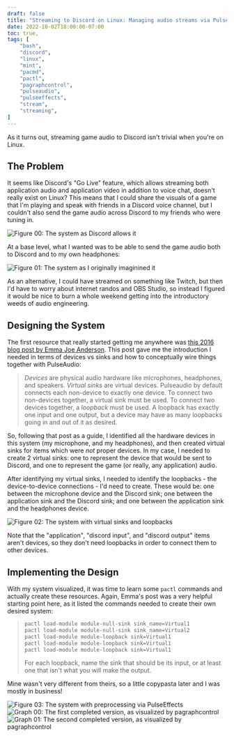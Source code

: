 ```yaml
---
draft: false
title: "Streaming to Discord on Linux: Managing audio streams via PulseAudio"
date: 2022-10-02T18:00:00-07:00
toc: true,
tags: [
    "bash",
    "discord",
    "linux",
    "mint",
    "pacmd",
    "pactl",
    "pagraphcontrol",
    "pulseaudio",
    "pulseeffects",
    "stream",
    "streaming",
]
---
```


As it turns out, streaming game audio to Discord isn't trivial when you're on Linux.

## The Problem

It seems like Discord's "Go Live" feature, which allows streaming both application audio and application video in addition to voice chat, doesn't really exist on Linux? This means that I could share the visuals of a game that I'm playing and speak with friends in a Discord voice channel, but I couldn't also send the game audio across Discord to my friends who were tuning in.

![Figure 00: The system as Discord allows it](/images/blog/discord-fig-00.png)

At a base level, what I wanted was to be able to send the game audio both to Discord and to my own headphones:

![Figure 01: The system as I originally imaginined it](/images/blog/discord-fig-01.png)

As an alternative, I could have streamed on something like Twitch, but then I'd have to worry about internet randos and OBS Studio, so instead I figured it would be nice to burn a whole weekend getting into the introductory weeds of audio engineering.

## Designing the System

The first resource that really started getting me anywhere was [this 2016 blog post by Emma Joe Anderson](https://endless.ersoft.org/pulseaudio-loopback/). This post gave me the introduction I needed in terms of devices vs sinks and how to conceptually wire things together with PulseAudio:

> _Devices_ are physical audio hardware like microphones, headphones, and speakers. _Virtual sinks_ are virtual devices. Pulseaudio by default connects each non-device to exactly one device. To connect two non-devices together, a virtual sink must be used. To connect two devices together, a _loopback_ must be used. A loopback has exactly one input and one output, but a device may have as many loopbacks going in and out of it as desired.

So, following that post as a guide, I identified all the hardware devices in this system (my microphone, and my headphones), and then created virtual sinks for items which were _not_ proper devices. In my case, I needed to create 2 virtual sinks: one to represent the device that would be sent to Discord, and one to represent the game (or really, any application) audio.

After identifying my virtual sinks, I needed to identify the loopbacks - the device-to-device connections - I'd need to create. These would be: one between the microphone device and the Discord sink; one between the application sink and the Discord sink; and one between the application sink and the headphones device.

![Figure 02: The system with virtual sinks and loopbacks](/images/blog/discord-fig-02.png)

Note that the "application", "discord input", and "discord output" items aren't devices, so they don't need loopbacks in order to connect them to other devices.

## Implementing the Design

With my system visualized, it was time to learn some `pactl` commands and actually create these resources. Again, Emma's post was a very helpful starting point here, as it listed the commands needed to create their own desired system:

> ```zsh
> pactl load-module module-null-sink sink_name=Virtual1
> pactl load-module module-null-sink sink_name=Virtual2
> pactl load-module module-loopback sink=Virtual1
> pactl load-module module-loopback sink=Virtual1
> pactl load-module module-loopback sink=Virtual1
> ```
>
> For each loopback, name the sink that should be its input, or at least one that isn't what you will make the output.

Mine wasn't very different from theirs, so a little copypasta later and I was mostly in business!

![Figure 03: The system with preprocessing via PulseEffects](/images/blog/discord-fig-03.png)
![Graph 00: The first completed version, as visualized by pagraphcontrol](/images/blog/discord-graph-00.png)
![Graph 01: The second completed version, as visualized by pagraphcontrol](/images/blog/discord-graph-01.png)
